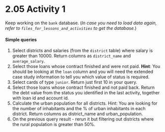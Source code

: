 # 2.05 Activity 1

Keep working on the `bank` database. (_In case you need to load data again, refer to `files_for_lessons_and_activities` to get the database._)

#### Simple queries

1. Select districts and salaries (from the `district` table) where salary is greater than 10000. Return columns as `district_name` and `average_salary`.
2. Select those loans whose contract finished and were not paid. **Hint**: You should be looking at the `loan` column and you will need the extended case study information to tell you which value of status is required.
3. Select cards of type `junior`. Return just first 10 in your query.
4. Select those loans whose contract finished and not paid back. Return the debt value from the status you identified in the last activity, together with loan id and account id.
5. Calculate the urban population for all districts. Hint: You are looking for the number of inhabitants and the % of urban inhabitants in each district. Return columns as district_name and urban_population.
6. On the previous query result - rerun it but filtering out districts where the rural population is greater than 50%.
